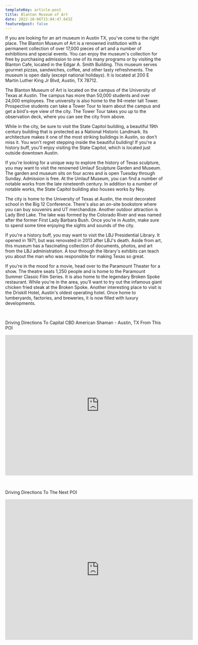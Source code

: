 ```yaml
---
templateKey: article-post
title: Blanton Museum of Art
date: 2022-10-06T15:04:47.643Z
featuredpost: false
---
```

If you are looking for an art museum in Austin TX, you've come to the right place. The Blanton Museum of Art is a renowned institution with a permanent collection of over 17,000 pieces of art and a number of exhibitions and special events. You can enjoy the museum's collection for free by purchasing admission to one of its many programs or by visiting the Blanton Cafe, located in the Edgar A. Smith Building. This museum serves gourmet pizzas, sandwiches, coffee, and other tasty refreshments. The museum is open daily (except national holidays). It is located at 200 E Martin Luther King Jr Blvd, Austin, TX 78712.

The Blanton Museum of Art is located on the campus of the University of Texas at Austin. The campus has more than 50,000 students and over 24,000 employees. The university is also home to the 94-meter tall Tower. Prospective students can take a Tower Tour to learn about the campus and get a bird's-eye view of the city. The Tower Tour takes you up to the observation deck, where you can see the city from above.

While in the city, be sure to visit the State Capitol building, a beautiful 19th century building that is protected as a National Historic Landmark. Its architecture makes it one of the most striking buildings in Austin, so don't miss it. You won't regret stepping inside the beautiful building! If you're a history buff, you'll enjoy visiting the State Capitol, which is located just outside downtown Austin.

If you're looking for a unique way to explore the history of Texas sculpture, you may want to visit the renowned Umlauf Sculpture Garden and Museum. The garden and museum sits on four acres and is open Tuesday through Sunday. Admission is free. At the Umlauf Museum, you can find a number of notable works from the late nineteenth century. In addition to a number of notable works, the State Capitol building also houses works by Ney.

The city is home to the University of Texas at Austin, the most decorated school in the Big 12 Conference. There's also an on-site bookstore where you can buy souvenirs and UT merchandize. Another outdoor attraction is Lady Bird Lake. The lake was formed by the Colorado River and was named after the former First Lady Barbara Bush. Once you're in Austin, make sure to spend some time enjoying the sights and sounds of the city.

If you're a history buff, you may want to visit the LBJ Presidential Library. It opened in 1971, but was renovated in 2013 after LBJ's death. Aside from art, this museum has a fascinating collection of documents, photos, and art from the LBJ administration. A tour through the library's exhibits can teach you about the man who was responsible for making Texas so great.

If you're in the mood for a movie, head over to the Paramount Theater for a show. The theatre seats 1,250 people and is home to the Paramount Summer Classic Film Series. It is also home to the legendary Broken Spoke restaurant. While you're in the area, you'll want to try out the infamous giant chicken fried steak at the Broken Spoke. Another interesting place to visit is the Driskill Hotel, Austin's oldest operating hotel. Once home to lumberyards, factories, and breweries, it is now filled with luxury developments.

 

Driving Directions To Capital CBD American Shaman - Austin, TX From This POI

<iframe src="https://www.google.com/maps/embed?pb=!1m28!1m12!1m3!1d110203.88472190805!2d-97.79980806101233!3d30.32617562044705!2m3!1f0!2f0!3f0!3m2!1i1024!2i768!4f13.1!4m13!3e6!4m5!1s0x8644b59e64da373b%3A0xbecfe07b753cc76d!2sBlanton%20Museum%20of%20Art%2C%20200%20E%20Martin%20Luther%20King%20Jr%20Blvd%2C%20Austin%2C%20TX%2078712%2C%20United%20States!3m2!1d30.2808109!2d-97.7376838!4m5!1s0x8644cb31a4fe226f%3A0x34275657f2964730!2sCapital%20CBD%20American%20Shaman%2C%208315%20Burnet%20Rd%20Ste.%20C%2C%20Austin%2C%20TX%2078757%2C%20United%20States!3m2!1d30.3639017!2d-97.7283884!5e0!3m2!1sen!2sph!4v1652347620076!5m2!1sen!2sph" width="600" height="450" style="border:0;" allowfullscreen="" loading="lazy" referrerpolicy="no-referrer-when-downgrade"></iframe>

 

Driving Directions To The Next POI

<iframe src="https://www.google.com/maps/embed?pb=!1m28!1m12!1m3!1d3445.473874096569!2d-97.74056493555048!3d30.280568514335645!2m3!1f0!2f0!3f0!3m2!1i1024!2i768!4f13.1!4m13!3e6!4m5!1s0x8644b59e64da373b%3A0xbecfe07b753cc76d!2sBlanton%20Museum%20of%20Art%2C%20200%20E%20Martin%20Luther%20King%20Jr%20Blvd%2C%20Austin%2C%20TX%2078712%2C%20United%20States!3m2!1d30.2808109!2d-97.7376838!4m5!1s0x8644b59ef51215cf%3A0xd301bae0460e95a2!2sBullock%20Texas%20State%20History%20Museum%2C%201800%20Congress%20Ave%2C%20Austin%2C%20TX%2078701%2C%20United%20States!3m2!1d30.280337!2d-97.73906869999999!5e0!3m2!1sen!2sph!4v1652352395080!5m2!1sen!2sph" width="600" height="450" style="border:0;" allowfullscreen="" loading="lazy" referrerpolicy="no-referrer-when-downgrade"></iframe>



<!--EndFragment-->